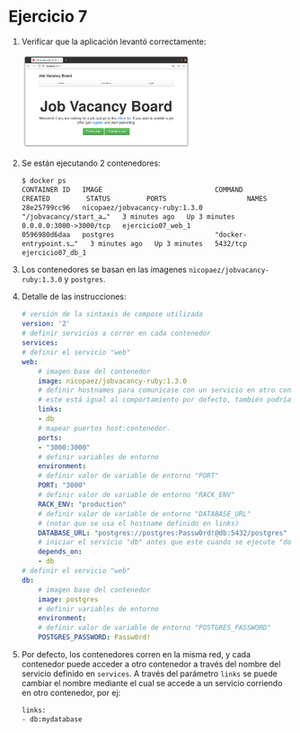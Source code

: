 # Ejercicio 7

1. Verificar que la aplicación levantó correctamente:

    <img src="app-ok.png" width="300">

2. Se están ejecutando 2 contenedores:

    ```shell
    $ docker ps
    CONTAINER ID   IMAGE                            COMMAND                  CREATED         STATUS         PORTS                    NAMES
    28e25799cc96   nicopaez/jobvacancy-ruby:1.3.0   "/jobvacancy/start_a…"   3 minutes ago   Up 3 minutes   0.0.0.0:3000->3000/tcp   ejercicio07_web_1
    0596980d6daa   postgres                         "docker-entrypoint.s…"   3 minutes ago   Up 3 minutes   5432/tcp                 ejercicio07_db_1
    ```

2. Los contenedores se basan en las imagenes `nicopaez/jobvacancy-ruby:1.3.0` y `postgres`.

3. Detalle de las instrucciones:

    ```yaml
    # versión de la sintaxis de compose utilizada
    version: '2'
    # definir servicios a correr en cada contenedor
    services:
    # definir el servicio "web"
    web:
        # imagen base del contenedor
        image: nicopaez/jobvacancy-ruby:1.3.0
        # definir hostnames para comunicase con un servicio en otro container,
        # este está igual al comportamiento por defecto, también podría ser: `db:otro_nombre`.
        links:
        - db
        # mapear puertos host:contenedor.
        ports:
        - "3000:3000"
        # definir variables de entorno
        environment:
        # definir valor de variable de entorno "PORT"
        PORT: "3000"
        # definir valor de variable de entorno "RACK_ENV"
        RACK_ENV: "production"
        # definir valor de variable de entorno "DATABASE_URL"
        # (notar que se usa el hostname definido en links)
        DATABASE_URL: "postgres://postgres:Passw0rd!@db:5432/postgres"
        # iniciar el servicio "db" antes que este cuando se ejecute "docker-compose up".
        depends_on:
        - db
    # definir el servicio "web"
    db:
        # imagen base del contenedor
        image: postgres
        # definir variables de entorno
        environment:
        # definir valor de variable de entorno "POSTGRES_PASSWORD"
        POSTGRES_PASSWORD: Passw0rd!

    ```

4. Por defecto, los contenedores corren en la misma red, y cada contenedor puede acceder a otro contenedor a través del nombre del servicio definido en `services`. A través del parámetro `links` se puede cambiar el nombre mediante el cual se accede a un servicio corriendo en otro contenedor, por ej:

    ```
    links:
    - db:mydatabase
    ```